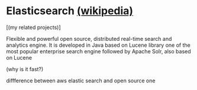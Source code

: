 # Elasticsearch [(wikipedia)](https://en.wikipedia.org/wiki/Elasticsearch#:~:text=Elasticsearch%20is%20a%20search%20engine,and%20schema%2Dfree%20JSON%20documents.)

[(my related projects)]

Flexible and powerful open source, distributed real-time search and analytics engine.
It is developed in Java based on Lucene library one of the most popular enterprise search engine followed by Apache Solr, also based on Lucene

(why is it fast?)

diffference between aws elastic search and open source one


